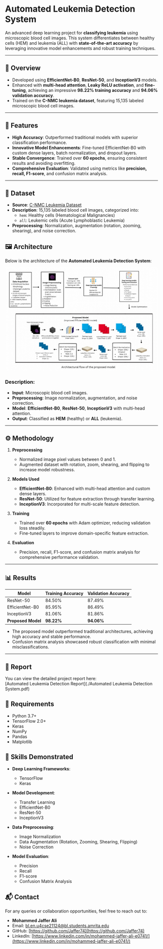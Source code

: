 # Automated Leukemia Detection System  
An advanced deep learning project for **classifying leukemia** using microscopic blood cell images. This system differentiates between healthy cells (HEM) and leukemia (ALL) with **state-of-the-art accuracy** by leveraging innovative model enhancements and robust training techniques.  

---

## 🌟 Overview  
- Developed using **EfficientNet-B0**, **ResNet-50**, and **InceptionV3** models.  
- Enhanced with **multi-head attention**, **Leaky ReLU activation**, and **fine-tuning**, achieving an impressive **98.22% training accuracy** and **94.06% validation accuracy**.  
- Trained on the **C-NMC leukemia dataset**, featuring 15,135 labeled microscopic blood cell images.  

---

## 🚀 Features  
- **High Accuracy**: Outperformed traditional models with superior classification performance.  
- **Innovative Model Enhancements**: Fine-tuned EfficientNet-B0 with custom dense layers, batch normalization, and dropout layers.  
- **Stable Convergence**: Trained over **60 epochs**, ensuring consistent results and avoiding overfitting.  
- **Comprehensive Evaluation**: Validated using metrics like **precision, recall, F1-score**, and confusion matrix analysis.  

---

## 📂 Dataset  
- **Source**: [C-NMC Leukemia Dataset](https://www.kaggle.com/competitions/c-nmc-2019/data)  
- **Description**: 15,135 labeled blood cell images, categorized into:  
  - `hem`: Healthy cells (Hematological Malignancies)  
  - `all`: Leukemic cells (Acute Lymphoblastic Leukemia)  
- **Preprocessing**: Normalization, augmentation (rotation, zooming, shearing), and noise correction.

## 🖼️ Architecture  

Below is the architecture of the **Automated Leukemia Detection System**:

![Model Architecture](architecture.jpeg)

### Description:
- **Input**: Microscopic blood cell images.
- **Preprocessing**: Image normalization, augmentation, and noise correction.
- **Model**: **EfficientNet-B0**, **ResNet-50**, **InceptionV3** with multi-head attention.
- **Output**: Classified as **HEM** (healthy) or **ALL** (leukemia).


---

## ⚙️ Methodology  
1. **Preprocessing**  
   - Normalized image pixel values between 0 and 1.  
   - Augmented dataset with rotation, zoom, shearing, and flipping to increase model robustness.  

2. **Models Used**  
   - **EfficientNet-B0**: Enhanced with multi-head attention and custom dense layers.  
   - **ResNet-50**: Utilized for feature extraction through transfer learning.  
   - **InceptionV3**: Incorporated for multi-scale feature detection.  

3. **Training**  
   - Trained over **60 epochs** with Adam optimizer, reducing validation loss steadily.  
   - Fine-tuned layers to improve domain-specific feature extraction.  

4. **Evaluation**  
   - Precision, recall, F1-score, and confusion matrix analysis for comprehensive performance validation.  

---

## 📊 Results  
| Model            | Training Accuracy | Validation Accuracy |  
|-------------------|-------------------|---------------------|  
| ResNet-50        | 84.50%           | 87.49%             |  
| EfficientNet-B0  | 85.95%           | 86.49%             |  
| InceptionV3      | 81.06%           | 81.86%             |  
| **Proposed Model** | **98.22%**       | **94.06%**         |  

- The proposed model outperformed traditional architectures, achieving high accuracy and stable performance.  
- Confusion matrix analysis showcased robust classification with minimal misclassifications.  

---
## 📄 Report  

You can view the detailed project report here:  
[Automated Leukemia Detection Report](./Automated Leukemia Detection System.pdf)


## 🔧 Requirements  
- Python 3.7+  
- TensorFlow 2.0+  
- Keras  
- NumPy  
- Pandas  
- Matplotlib  

## 🧠 Skills Demonstrated  
- **Deep Learning Frameworks**:  
  - TensorFlow  
  - Keras  

- **Model Development**:  
  - Transfer Learning  
  - EfficientNet-B0  
  - ResNet-50  
  - InceptionV3  

- **Data Preprocessing**:  
  - Image Normalization  
  - Data Augmentation (Rotation, Zooming, Shearing, Flipping)  
  - Noise Correction  

- **Model Evaluation**:  
  - Precision  
  - Recall  
  - F1-score  
  - Confusion Matrix Analysis
    
## 📬 Contact  
For any queries or collaboration opportunities, feel free to reach out to:  
- **Mohammed Jaffer Ali**  
- Email: [bl.en.u4cse21124@bl.students.amrita.edu](mailto:bl.en.u4cse21124@bl.students.amrita.edu)  
- GitHub: [https://github.com/Jaffer74](https://github.com/Jaffer74)  
- LinkedIn: [https://www.linkedin.com/in/mohammed-jaffer-ali-e0741/](https://www.linkedin.com/in/mohammed-jaffer-ali-e0741/)  

